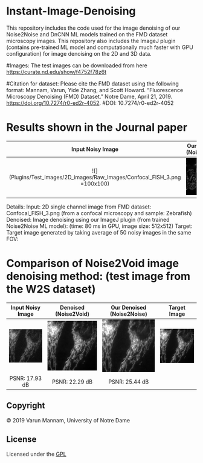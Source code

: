 # Instant-Image-Denoising
This repository includes the code used for the image denoising of our Noise2Noise and DnCNN ML models trained on the FMD dataset microscopy images. This repository also includes the ImageJ plugin (contains pre-trained ML model and computationally much faster with GPU configuration) for image denoising on the 2D and 3D data. 

#Images: The test images can be downloaded from here https://curate.nd.edu/show/f4752f78z6t

#Citation for dataset: Please cite the FMD dataset using the following format: Mannam, Varun, Yide Zhang, and Scott Howard. “Fluorescence Microscopy Denoising (FMD) Dataset.” Notre Dame, April 21, 2019. https://doi.org/10.7274/r0-ed2r-4052. #DOI: 10.7274/r0-ed2r-4052

# Results shown in the Journal paper

Input Noisy Image          | Our Denoised (Noise2Noise)| Target Image 		         |	
:-------------------------:|:-------------------------:|:-------------------------:|
![](Plugins/Test_images/2D_images/Raw_Images/Confocal_FISH_3.png =100x100)   | ![](Plugins/Test_images/2D_images/Image_Denoising_results/denoised_confocal_fish3.png)  | ![](Plugins/Test_images/2D_images/Target(ground_truth)_Images/gt_Confocal_FISH_3.png) | 

Details: 
Input: 2D single channel image from FMD dataset: Confocal_FISH_3.png (from a confocal microscopy and sample: Zebrafish)
Denoised: Image denoising using our ImageJ plugin (from trained Noise2Noise ML model): (time: 80 ms in GPU, image size: 512x512)
Target: Target image generated by taking average of 50 noisy images in the same FOV: 


# Comparison of Noise2Void image denoising method: (test image from the W2S dataset)

Input Noisy Image          | Denoised (Noise2Void)	   | Our Denoised (Noise2Noise)| Target Image 		         |	
:-------------------------:|:-------------------------:|:-------------------------:|:-------------------------:|
![](Plugins/N2V_Comparison/W2S_dataset/W2S_noisy_input_avg1_010_0.png)   | ![](Plugins/N2V_Comparison/W2S_dataset/W2S_denosied_Noise2Void_010_0.png) | ![](Plugins/N2V_Comparison/W2S_dataset/W2S_denosied_Noise2Noise(Ours)_010_0.png)  | ![](Plugins/N2V_Comparison/W2S_dataset/W2S_target_avg400_010_0.png) | 
PSNR: 17.93 dB			       | PSNR: 22.29 dB			       | PSNR: 25.44 dB	           | 


## **Copyright**

© 2019 Varun Mannam, University of Notre Dame  

## **License**

Licensed under the [GPL](https://github.com/ND-HowardGroup/Instant_image_denoising/blob/master/LICENSE)


